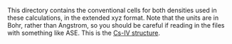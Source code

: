 This directory contains the conventional cells for both densities used in these calculations, in the extended xyz format. Note that the units are in Bohr, rather than Angstrom, so you should be careful if reading in the files with something like ASE. This is the [Cs-IV structure](https://doi.org/10.17188/1204432).
